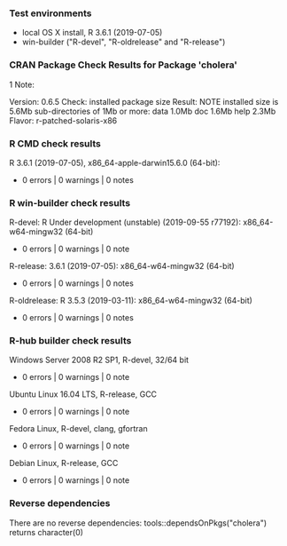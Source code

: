 ### Test environments

* local OS X install, R 3.6.1 (2019-07-05)
* win-builder ("R-devel", "R-oldrelease" and "R-release")


### CRAN Package Check Results for Package 'cholera'

1 Note:

Version: 0.6.5
Check: installed package size
Result: NOTE
     installed size is 5.6Mb
     sub-directories of 1Mb or more:
     data 1.0Mb
     doc 1.6Mb
     help 2.3Mb
Flavor: r-patched-solaris-x86

### R CMD check results

R 3.6.1 (2019-07-05), x86_64-apple-darwin15.6.0 (64-bit):
* 0 errors | 0 warnings | 0 notes

### R win-builder check results

R-devel: R Under development (unstable) (2019-09-55 r77192): x86_64-w64-mingw32 (64-bit)
* 0 errors | 0 warnings | 0 note

R-release: 3.6.1 (2019-07-05): x86_64-w64-mingw32 (64-bit)
* 0 errors | 0 warnings | 0 notes

R-oldrelease: R 3.5.3 (2019-03-11): x86_64-w64-mingw32 (64-bit)
* 0 errors | 0 warnings | 0 notes


### R-hub builder check results

Windows Server 2008 R2 SP1, R-devel, 32/64 bit
* 0 errors | 0 warnings | 0 note

Ubuntu Linux 16.04 LTS, R-release, GCC
* 0 errors | 0 warnings | 0 note

Fedora Linux, R-devel, clang, gfortran
* 0 errors | 0 warnings | 0 note

Debian Linux, R-release, GCC
* 0 errors | 0 warnings | 0 note


### Reverse dependencies

There are no reverse dependencies:
  tools::dependsOnPkgs("cholera") returns character(0)
